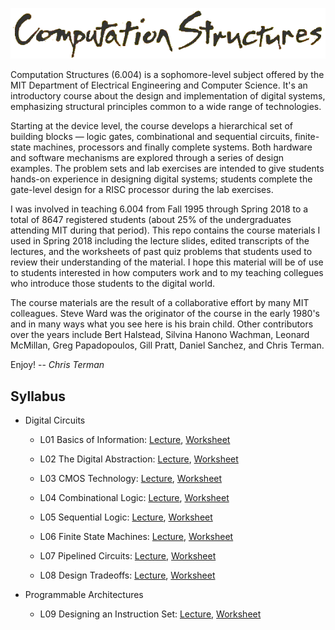 <p align="center"><img src="https://github.com/computation-structures/course/blob/main/title.png?raw=true"/></p>

Computation Structures (6.004) is a sophomore-level subject offered by
the MIT Department of Electrical Engineering and Computer Science.
It's an introductory course about the design and implementation of
digital systems, emphasizing structural principles common to a wide
range of technologies.

Starting at the device level, the course develops a hierarchical set
of building blocks — logic gates, combinational and sequential
circuits, finite-state machines, processors and finally complete
systems. Both hardware and software mechanisms are explored through a
series of design examples. The problem sets and lab exercises are
intended to give students hands-on experience in designing digital
systems; students complete the gate-level design for a RISC processor
during the lab exercises.

I was involved in teaching 6.004 from Fall 1995 through Spring 2018
to a total of 8647 registered students (about 25% of the undergraduates
attending MIT during that period).  This repo contains the course materials
I used in Spring 2018 including the lecture slides, edited transcripts
of the lectures, and the worksheets of past quiz problems that students
used to review their understanding of the material.  I hope this material
will be of use to students interested in how computers work and to my teaching
collegues who introduce those students to the digital world.

The course materials are the result of a collaborative effort by many
MIT colleagues.  Steve Ward was the originator of the course in the
early 1980's and in many ways what you see here is his brain child.
Other contributors over the years include Bert Halstead, Silvina
Hanono Wachman, Leonard McMillan, Greg Papadopoulos, Gill Pratt,
Daniel Sanchez, and Chris Terman.

Enjoy! -- *Chris Terman*

## Syllabus

* Digital Circuits

  * L01 Basics of Information: <a href="https://github.com/computation-structures/course/blob/main/L01_Basics_of_Information.md">Lecture</a>, <a href="https://github.com/computation-structures/course/blob/main/L01_worksheet.pdf">Worksheet</a>

  * L02 The Digital Abstraction: <a href="https://github.com/computation-structures/course/blob/main/L02_The_Digital_Abstraction.md">Lecture</a>, <a href="https://github.com/computation-structures/course/blob/main/L02_worksheet.pdf">Worksheet</a>

  * L03 CMOS Technology: <a href="https://github.com/computation-structures/course/blob/main/L03_CMOS_Technology.md">Lecture</a>, <a href="https://github.com/computation-structures/course/blob/main/L03_worksheet.pdf">Worksheet</a>

  * L04 Combinational Logic: <a href="https://github.com/computation-structures/course/blob/main/L04_Combinational_Logic.md">Lecture</a>, <a href="https://github.com/computation-structures/course/blob/main/L04_worksheet.pdf">Worksheet</a>

  * L05 Sequential Logic: <a href="https://github.com/computation-structures/course/blob/main/L05_Sequential_Logic.md">Lecture</a>, <a href="https://github.com/computation-structures/course/blob/main/L05_worksheet.pdf">Worksheet</a>

  * L06 Finite State Machines: <a href="https://github.com/computation-structures/course/blob/main/L06_Finite_State_Machines.md">Lecture</a>, <a href="https://github.com/computation-structures/course/blob/main/L06_worksheet.pdf">Worksheet</a>

  * L07 Pipelined Circuits: <a href="https://github.com/computation-structures/course/blob/main/L07_Pipelined_Circuits.md">Lecture</a>, <a href="https://github.com/computation-structures/course/blob/main/L07_worksheet.pdf">Worksheet</a>

  * L08 Design Tradeoffs: <a href="https://github.com/computation-structures/course/blob/main/L08_Design_Tradeoffs.md">Lecture</a>, <a href="https://github.com/computation-structures/course/blob/main/L08_worksheet.pdf">Worksheet</a>

* Programmable Architectures

  * L09 Designing an Instruction Set: <a href="https://github.com/computation-structures/course/blob/main/L09_Designing_an_Instruction_Set.md">Lecture</a>, <a href="https://github.com/computation-structures/course/blob/main/L09_worksheet.pdf">Worksheet</a>
